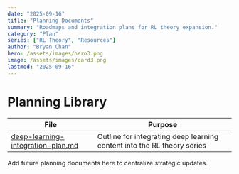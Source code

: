 ```yaml
---
date: "2025-09-16"
title: "Planning Documents"
summary: "Roadmaps and integration plans for RL theory expansion."
category: "Plan"
series: ["RL Theory", "Resources"]
author: "Bryan Chan"
hero: /assets/images/hero3.png
image: /assets/images/card3.png
lastmod: "2025-09-16"
---
```


# Planning Library

| File | Purpose |
|------|---------|
| [deep-learning-integration-plan.md](./deep-learning-integration-plan.md) | Outline for integrating deep learning content into the RL theory series |

Add future planning documents here to centralize strategic updates.
